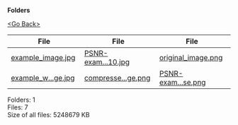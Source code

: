 **Folders**

[&lt;Go Back&gt;](../right.html)

  

<table><thead><tr class="header"><th><strong>File</strong></th><th><strong>File</strong></th><th><strong>File</strong></th><th><strong>File</strong></th></tr></thead><tbody><tr class="odd"><td><a href="example_image.jpg">example_image.jpg</a> </td><td><a href="PSNR-example-comp-10.jpg">PSNR-exam...10.jpg</a> </td><td><a href="original_image.png">original_image.png</a> </td><td><a href="__init__.py">__init__.py</a> </td></tr><tr class="even"><td><a href="example_wikipedia_image.jpg">example_w...ge.jpg</a> </td><td><a href="compressed_image.png">compresse...ge.png</a> </td><td><a href="PSNR-example-base.png">PSNR-exam...se.png</a> </td><td></td></tr></tbody></table>

Folders: 1  
Files: 7  
Size of all files: 5248679 KB
